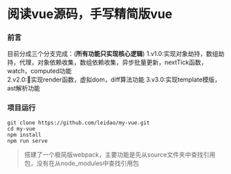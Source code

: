 # 阅读vue源码，手写精简版vue
### 前言
目前分成三个分支完成：(__所有功能只实现核心逻辑__)
1.v1.0:实现对象劫持，数组劫持，代理，对象依赖收集，数组依赖收集，异步批量更新，nextTick函数，watch，computed功能  
2.v2.0:实现render函数，虚拟dom，diff算法功能
3.v3.0:实现template模版，ast解析功能
### 项目运行
```
git clone https://github.com/leidao/my-vue.git
cd my-vue
npm install
npm run serve
```
> 搭建了一个极简版webpack，主要功能是先从source文件夹中查找引用包，没有在从node_modules中查找引用包



